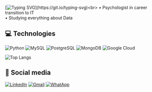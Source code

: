 [![Typing SVG](https://readme-typing-svg.demolab.com?font=Patua+One&size=35&pause=1000&color=B53D48&random=false&width=435&lines=Hi%2C+I'm+Carol+%F0%9F%91%8B%F0%9F%8F%BB;Welcome+to+my+GitHub!)](https://git.io/typing-svg)<br>
• Psychologist in career transition to IT<br> 
• Studying everything about Data

 ## 💻 Technologies
 
![Python](https://img.shields.io/badge/Python-3776AB?style=for-the-badge&logo=python&logoColor=white)
![MySQL](https://img.shields.io/badge/MySQL-00000F?style=for-the-badge&logo=mysql&logoColor=white)
![PostgreSQL](https://img.shields.io/badge/PostgreSQL-316192?style=for-the-badge&logo=postgresql&logoColor=white)
![MongoDB](https://img.shields.io/badge/MongoDB-4EA94B?style=for-the-badge&logo=mongodb&logoColor=white)
![Google Cloud](https://img.shields.io/badge/Google_Cloud-4285F4?style=for-the-badge&logo=google-cloud&logoColor=white)

![Top Langs](https://github-readme-stats.vercel.app/api/top-langs?username=carolrocker&theme=tokyonight&show_icons=true&locale=en&layout=compact)

## 📱 Social media

[![LinkedIn](https://img.shields.io/badge/LinkedIn-0077B5?style=for-the-badge&logo=linkedin&logoColor=white)](https://www.linkedin.com/in/anarocker/)
[![Gmail](https://img.shields.io/badge/Gmail-D14836?style=for-the-badge&logo=gmail&logoColor=white)](mailto:carolina.rckr@gmail.com)
[![WhatApp](https://img.shields.io/badge/WhatsApp-25D366?style=for-the-badge&logo=whatsapp&logoColor=white)](https://wa.me/5511982060246)

<!---
carolrocker/carolrocker is a ✨ special ✨ repository because its `README.md` (this file) appears on your GitHub profile.
You can click the Preview link to take a look at your changes.
--->
